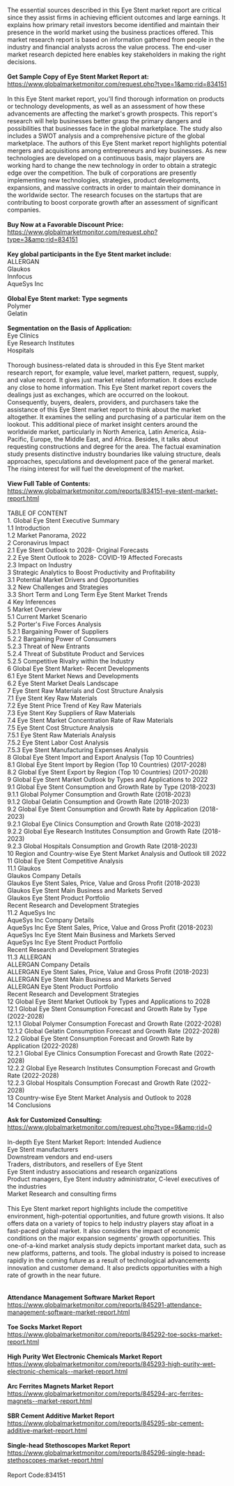 The essential sources described in this Eye Stent market report are critical since they assist firms in achieving efficient outcomes and large earnings. It explains how primary retail investors become identified and maintain their presence in the world market using the business practices offered. This market research report is based on information gathered from people in the industry and financial analysts across the value process. The end-user market research depicted here enables key stakeholders in making the right decisions.<br /><br /><strong>Get Sample Copy of Eye Stent Market Report at:</strong><br /><a href="https://www.globalmarketmonitor.com/request.php?type=1&amp;rid=834151">https://www.globalmarketmonitor.com/request.php?type=1&amp;rid=834151</a><br /><br />In this Eye Stent market report, you'll find thorough information on products or technology developments, as well as an assessment of how these advancements are affecting the market's growth prospects. This report's research will help businesses better grasp the primary dangers and possibilities that businesses face in the global marketplace. The study also includes a SWOT analysis and a comprehensive picture of the global marketplace. The authors of this Eye Stent market report highlights potential mergers and acquisitions among entrepreneurs and key businesses. As new technologies are developed on a continuous basis, major players are working hard to change the new technology in order to obtain a strategic edge over the competition. The bulk of corporations are presently implementing new technologies, strategies, product developments, expansions, and massive contracts in order to maintain their dominance in the worldwide sector. The research focuses on the startups that are contributing to boost corporate growth after an assessment of significant companies.<br /><br /><strong>Buy Now at a Favorable Discount Price:</strong><br /><a href="https://www.globalmarketmonitor.com/request.php?type=3&amp;rid=834151">https://www.globalmarketmonitor.com/request.php?type=3&amp;rid=834151</a><br /><br /><strong>Key global participants in the Eye Stent market include:</strong><br /> ALLERGAN <br />Glaukos <br />Innfocus <br />AqueSys Inc <br /><br /><strong>Global Eye Stent market: Type segments</strong><br />Polymer <br />Gelatin <br /><br /><strong>Segmentation on the Basis of Application:</strong><br />Eye Clinics <br />Eye Research Institutes <br />Hospitals <br /><br />Thorough business-related data is shrouded in this Eye Stent market research report, for example, value level, market pattern, request, supply, and value record. It gives just market related information. It does exclude any close to home information. This Eye Stent market report covers the dealings just as exchanges, which are occurred on the lookout. Consequently, buyers, dealers, providers, and purchasers take the assistance of this Eye Stent market report to think about the market altogether. It examines the selling and purchasing of a particular item on the lookout. This additional piece of market insight centers around the worldwide market, particularly in North America, Latin America, Asia-Pacific, Europe, the Middle East, and Africa. Besides, it talks about requesting constructions and degree for the area. The factual examination study presents distinctive industry boundaries like valuing structure, deals approaches, speculations and development pace of the general market. The rising interest for will fuel the development of the market.<br /><br /><strong>View Full Table of Contents:</strong><br /><a href="https://www.globalmarketmonitor.com/reports/834151-eye-stent-market-report.html">https://www.globalmarketmonitor.com/reports/834151-eye-stent-market-report.html</a><br /><br />TABLE OF CONTENT<br />1. Global Eye Stent Executive Summary<br />1.1 Introduction<br />1.2 Market Panorama, 2022<br />2 Coronavirus Impact<br />2.1 Eye Stent Outlook to 2028- Original Forecasts<br />2.2 Eye Stent Outlook to 2028- COVID-19 Affected Forecasts<br />2.3 Impact on Industry<br />3 Strategic Analytics to Boost Productivity and Profitability<br />3.1 Potential Market Drivers and Opportunities<br />3.2 New Challenges and Strategies<br />3.3 Short Term and Long Term Eye Stent Market Trends<br />4 Key Inferences<br />5 Market Overview<br />5.1 Current Market Scenario<br />5.2 Porter's Five Forces Analysis<br />5.2.1 Bargaining Power of Suppliers<br />5.2.2 Bargaining Power of Consumers<br />5.2.3 Threat of New Entrants<br />5.2.4 Threat of Substitute Product and Services<br />5.2.5 Competitive Rivalry within the Industry<br />6 Global Eye Stent Market- Recent Developments<br />6.1 Eye Stent Market News and Developments<br />6.2 Eye Stent Market Deals Landscape<br />7 Eye Stent Raw Materials and Cost Structure Analysis<br />7.1 Eye Stent Key Raw Materials<br />7.2 Eye Stent Price Trend of Key Raw Materials<br />7.3 Eye Stent Key Suppliers of Raw Materials<br />7.4 Eye Stent Market Concentration Rate of Raw Materials<br />7.5 Eye Stent Cost Structure Analysis<br />7.5.1 Eye Stent Raw Materials Analysis<br />7.5.2 Eye Stent Labor Cost Analysis<br />7.5.3 Eye Stent Manufacturing Expenses Analysis<br />8 Global Eye Stent Import and Export Analysis (Top 10 Countries)<br />8.1 Global Eye Stent Import by Region (Top 10 Countries) (2017-2028)<br />8.2 Global Eye Stent Export by Region (Top 10 Countries) (2017-2028)<br />9 Global Eye Stent Market Outlook by Types and Applications to 2022<br />9.1 Global Eye Stent Consumption and Growth Rate by Type (2018-2023)<br />9.1.1 Global Polymer Consumption and Growth Rate (2018-2023)<br />9.1.2 Global Gelatin Consumption and Growth Rate (2018-2023)<br />9.2 Global Eye Stent Consumption and Growth Rate by Application (2018-2023)<br />9.2.1  Global Eye Clinics Consumption and Growth Rate (2018-2023)<br />9.2.2  Global Eye Research Institutes Consumption and Growth Rate (2018-2023)<br />9.2.3  Global Hospitals Consumption and Growth Rate (2018-2023)<br />10 Region and Country-wise Eye Stent Market Analysis and Outlook till 2022<br />11 Global Eye Stent Competitive Analysis<br />11.1 Glaukos<br />Glaukos Company Details<br />Glaukos Eye Stent Sales, Price, Value and Gross Profit (2018-2023)<br />Glaukos Eye Stent Main Business and Markets Served<br />Glaukos Eye Stent Product Portfolio<br />Recent Research and Development Strategies<br />11.2 AqueSys Inc<br />AqueSys Inc Company Details<br />AqueSys Inc Eye Stent Sales, Price, Value and Gross Profit (2018-2023)<br />AqueSys Inc Eye Stent Main Business and Markets Served<br />AqueSys Inc Eye Stent Product Portfolio<br />Recent Research and Development Strategies<br />11.3 ALLERGAN<br />ALLERGAN Company Details<br />ALLERGAN Eye Stent Sales, Price, Value and Gross Profit (2018-2023)<br />ALLERGAN Eye Stent Main Business and Markets Served<br />ALLERGAN Eye Stent Product Portfolio<br />Recent Research and Development Strategies<br />12 Global Eye Stent Market Outlook by Types and Applications to 2028<br />12.1 Global Eye Stent Consumption Forecast and Growth Rate by Type (2022-2028)<br />12.1.1 Global Polymer Consumption Forecast and Growth Rate (2022-2028)<br />12.1.2 Global Gelatin Consumption Forecast and Growth Rate (2022-2028)<br />12.2 Global Eye Stent Consumption Forecast and Growth Rate by Application (2022-2028)<br />12.2.1 Global Eye Clinics Consumption Forecast and Growth Rate (2022-2028)<br />12.2.2 Global Eye Research Institutes Consumption Forecast and Growth Rate (2022-2028)<br />12.2.3 Global Hospitals Consumption Forecast and Growth Rate (2022-2028)<br />13 Country-wise Eye Stent Market Analysis and Outlook to 2028<br />14 Conclusions<br /><br /><strong>Ask for Customized Consulting:</strong><br /><a href="https://www.globalmarketmonitor.com/request.php?type=9&amp;rid=0">https://www.globalmarketmonitor.com/request.php?type=9&amp;rid=0</a><br /><br />In-depth Eye Stent Market Report: Intended Audience<br />Eye Stent manufacturers<br />Downstream vendors and end-users<br />Traders, distributors, and resellers of Eye Stent<br />Eye Stent industry associations and research organizations<br />Product managers, Eye Stent industry administrator, C-level executives of the industries<br />Market Research and consulting firms<br /><br />This Eye Stent market report highlights include the competitive environment, high-potential opportunities, and future growth visions. It also offers data on a variety of topics to help industry players stay afloat in a fast-paced global market. It also considers the impact of economic conditions on the major expansion segments' growth opportunities. This one-of-a-kind market analysis study depicts important market data, such as new platforms, patterns, and tools. The global industry is poised to increase rapidly in the coming future as a result of technological advancements innovation and customer demand. It also predicts opportunities with a high rate of growth in the near future.<br /><br /><strong><br /></strong><strong>Attendance Management Software Market Report</strong><br /><a href="https://www.globalmarketmonitor.com/reports/845291-attendance-management-software-market-report.html">https://www.globalmarketmonitor.com/reports/845291-attendance-management-software-market-report.html</a><br /><br /><strong>Toe Socks Market Report</strong><br /><a href="https://www.globalmarketmonitor.com/reports/845292-toe-socks-market-report.html">https://www.globalmarketmonitor.com/reports/845292-toe-socks-market-report.html</a><br /><br /><strong>High Purity Wet Electronic Chemicals  Market Report</strong><br /><a href="https://www.globalmarketmonitor.com/reports/845293-high-purity-wet-electronic-chemicals--market-report.html">https://www.globalmarketmonitor.com/reports/845293-high-purity-wet-electronic-chemicals--market-report.html</a><br /><br /><strong>Arc Ferrites Magnets  Market Report</strong><br /><a href="https://www.globalmarketmonitor.com/reports/845294-arc-ferrites-magnets--market-report.html">https://www.globalmarketmonitor.com/reports/845294-arc-ferrites-magnets--market-report.html</a><br /><br /><strong>SBR Cement Additive Market Report</strong><br /><a href="https://www.globalmarketmonitor.com/reports/845295-sbr-cement-additive-market-report.html">https://www.globalmarketmonitor.com/reports/845295-sbr-cement-additive-market-report.html</a><br /><br /><strong>Single-head Stethoscopes Market Report</strong><br /><a href="https://www.globalmarketmonitor.com/reports/845296-single-head-stethoscopes-market-report.html">https://www.globalmarketmonitor.com/reports/845296-single-head-stethoscopes-market-report.html</a><br /><br />Report Code:834151</p>

